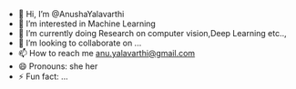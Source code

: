 - 👋 Hi, I’m @AnushaYalavarthi
- 👀 I’m interested in Machine Learning
- 🌱 I’m currently doing Research on computer vision,Deep Learning etc..,
- 💞️ I’m looking to collaborate on ...
- 📫 How to reach me anu.yalavarthi@gmail.com
- 😄 Pronouns: she her
- ⚡ Fun fact: ...

<!---
AnushaYalavarthi/AnushaYalavarthi is a ✨ special ✨ repository because its `README.md` (this file) appears on your GitHub profile.
You can click the Preview link to take a look at your changes.
--->
